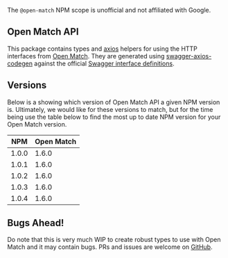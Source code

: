 The `@open-match` NPM scope is unofficial and not affiliated with Google.

## Open Match API

This package contains types and [axios](https://www.npmjs.com/package/axios) helpers for using the HTTP interfaces from [Open Match](https://openmatch.dev/site/). They are generated using [swagger-axios-codegen](https://www.npmjs.com/package/swagger-axios-codegen) against the official [Swagger interface definitions](https://openmatch.dev/site/swaggerui/index.html).

## Versions

Below is a showing which version of Open Match API a given NPM version is. Ultimately, we would like for these versions to match, but for the time being use the table below to find the most up to date NPM version for your Open Match version.

| NPM   | Open Match |
| ----- | ---------- |
| 1.0.0 | 1.6.0      |
| 1.0.1 | 1.6.0      |
| 1.0.2 | 1.6.0      |
| 1.0.3 | 1.6.0      |
| 1.0.4 | 1.6.0      |

## Bugs Ahead!

Do note that this is very much WIP to create robust types to use with Open Match and it may contain bugs. PRs and issues are welcome on [GitHub](https://github.com/RedwoodFramework/node-open-match).

